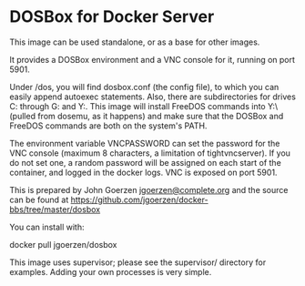 # DOSBox for Docker Server

This image can be used standalone, or as a base for other images.

It provides a DOSBox environment and a VNC console for it, running on
port 5901.

Under /dos, you will find dosbox.conf (the config file), to which you
can easily append autoexec statements.  Also, there are subdirectories
for drives C: through G: and Y:.  This image will install FreeDOS commands
into Y:\ (pulled from dosemu, as it happens) and make sure that the DOSBox
and FreeDOS commands are both on the system's PATH.

The environment variable VNCPASSWORD can set the password for the VNC console
(maximum 8 characters, a limitation of tightvncserver).  If you do not set
one, a random password will be assigned on each start of the container, and
logged in the docker logs.  VNC is exposed on port 5901.

This is prepared by John Goerzen <jgoerzen@complete.org> and the source
can be found at https://github.com/jgoerzen/docker-bbs/tree/master/dosbox

You can install with:

docker pull jgoerzen/dosbox

This image uses supervisor; please see the supervisor/ directory for
examples.  Adding your own processes is very simple.


